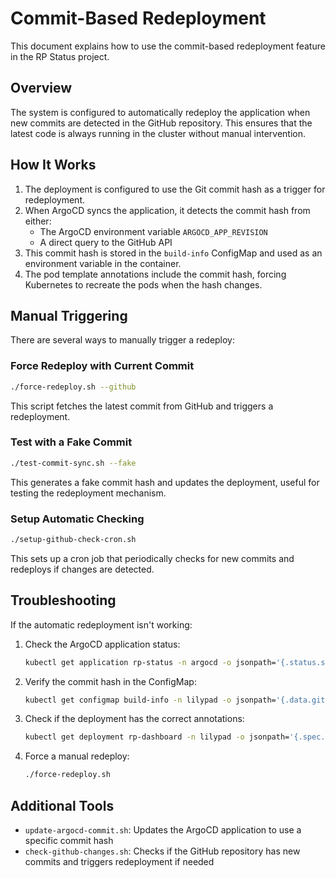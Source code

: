 # Commit-Based Redeployment

This document explains how to use the commit-based redeployment feature in the RP Status project.

## Overview

The system is configured to automatically redeploy the application when new commits are detected in the GitHub repository. This ensures that the latest code is always running in the cluster without manual intervention.

## How It Works

1. The deployment is configured to use the Git commit hash as a trigger for redeployment.
2. When ArgoCD syncs the application, it detects the commit hash from either:
   - The ArgoCD environment variable `ARGOCD_APP_REVISION`
   - A direct query to the GitHub API
3. This commit hash is stored in the `build-info` ConfigMap and used as an environment variable in the container.
4. The pod template annotations include the commit hash, forcing Kubernetes to recreate the pods when the hash changes.

## Manual Triggering

There are several ways to manually trigger a redeploy:

### Force Redeploy with Current Commit

```bash
./force-redeploy.sh --github
```

This script fetches the latest commit from GitHub and triggers a redeployment.

### Test with a Fake Commit

```bash
./test-commit-sync.sh --fake
```

This generates a fake commit hash and updates the deployment, useful for testing the redeployment mechanism.

### Setup Automatic Checking

```bash
./setup-github-check-cron.sh
```

This sets up a cron job that periodically checks for new commits and redeploys if changes are detected.

## Troubleshooting

If the automatic redeployment isn't working:

1. Check the ArgoCD application status:
   ```bash
   kubectl get application rp-status -n argocd -o jsonpath='{.status.sync.status}'
   ```

2. Verify the commit hash in the ConfigMap:
   ```bash
   kubectl get configmap build-info -n lilypad -o jsonpath='{.data.git_commit}'
   ```

3. Check if the deployment has the correct annotations:
   ```bash
   kubectl get deployment rp-dashboard -n lilypad -o jsonpath='{.spec.template.metadata.annotations}'
   ```

4. Force a manual redeploy:
   ```bash
   ./force-redeploy.sh
   ```

## Additional Tools

- `update-argocd-commit.sh`: Updates the ArgoCD application to use a specific commit hash
- `check-github-changes.sh`: Checks if the GitHub repository has new commits and triggers redeployment if needed
